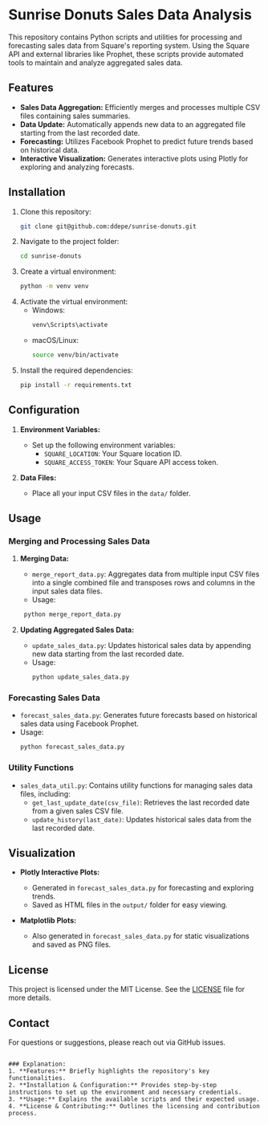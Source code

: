 # Sunrise Donuts Sales Data Analysis

This repository contains Python scripts and utilities for processing and forecasting sales data from Square's reporting system. Using the Square API and external libraries like Prophet, these scripts provide automated tools to maintain and analyze aggregated sales data.

## Features
- **Sales Data Aggregation:** Efficiently merges and processes multiple CSV files containing sales summaries.
- **Data Update:** Automatically appends new data to an aggregated file starting from the last recorded date.
- **Forecasting:** Utilizes Facebook Prophet to predict future trends based on historical data.
- **Interactive Visualization:** Generates interactive plots using Plotly for exploring and analyzing forecasts.

## Installation
1. Clone this repository:
   ```bash
   git clone git@github.com:ddepe/sunrise-donuts.git
   ```
2. Navigate to the project folder:
   ```bash
   cd sunrise-donuts
   ```
3. Create a virtual environment:
   ```bash
   python -m venv venv
   ```
4. Activate the virtual environment:
   - Windows:
     ```bash
     venv\Scripts\activate
     ```
   - macOS/Linux:
     ```bash
     source venv/bin/activate
     ```
5. Install the required dependencies:
   ```bash
   pip install -r requirements.txt
   ```

## Configuration
1. **Environment Variables:**
   - Set up the following environment variables:
     - `SQUARE_LOCATION`: Your Square location ID.
     - `SQUARE_ACCESS_TOKEN`: Your Square API access token.

2. **Data Files:**
   - Place all your input CSV files in the `data/` folder.

## Usage
### Merging and Processing Sales Data
1. **Merging Data:**
   - `merge_report_data.py`: Aggregates data from multiple input CSV files into a single combined file and transposes rows and columns in the input sales data files.
    - Usage:
    ```bash
     python merge_report_data.py
     ```

2. **Updating Aggregated Sales Data:**
   - `update_sales_data.py`: Updates historical sales data by appending new data starting from the last recorded date.
   - Usage:
     ```bash
     python update_sales_data.py
     ```

### Forecasting Sales Data
- `forecast_sales_data.py`: Generates future forecasts based on historical sales data using Facebook Prophet.
- Usage:
  ```bash
  python forecast_sales_data.py
  ```

### Utility Functions
- `sales_data_util.py`: Contains utility functions for managing sales data files, including:
  - `get_last_update_date(csv_file)`: Retrieves the last recorded date from a given sales CSV file.
  - `update_history(last_date)`: Updates historical sales data from the last recorded date.

## Visualization
- **Plotly Interactive Plots:**
  - Generated in `forecast_sales_data.py` for forecasting and exploring trends.
  - Saved as HTML files in the `output/` folder for easy viewing.

- **Matplotlib Plots:**
  - Also generated in `forecast_sales_data.py` for static visualizations and saved as PNG files.

## License
This project is licensed under the MIT License. See the [LICENSE](LICENSE) file for more details.

## Contact
For questions or suggestions, please reach out via GitHub issues.
```

### Explanation:
1. **Features:** Briefly highlights the repository's key functionalities.
2. **Installation & Configuration:** Provides step-by-step instructions to set up the environment and necessary credentials.
3. **Usage:** Explains the available scripts and their expected usage.
4. **License & Contributing:** Outlines the licensing and contribution process.

